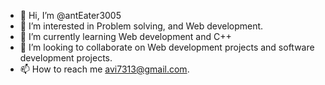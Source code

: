 - 👋 Hi, I’m @antEater3005
- 👀 I’m interested in Problem solving, and Web development.
- 🌱 I’m currently learning Web development and C++ 
- 💞️ I’m looking to collaborate on Web development projects and software development projects.
- 📫 How to reach me avi7313@gmail.com.

<!---
antEater3005/antEater3005 is a ✨ special ✨ repository because its `README.md` (this file) appears on your GitHub profile.
You can click the Preview link to take a look at your changes.
--->
